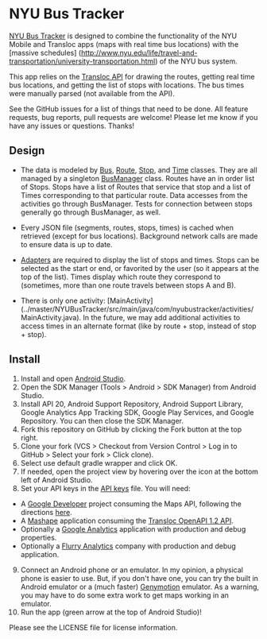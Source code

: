 NYU Bus Tracker
===============

[NYU Bus Tracker](http://www.nyubustracker.com/) is designed to combine the functionality of the NYU
Mobile and Transloc apps (maps with real time bus locations) with the [massive schedules]
(http://www.nyu.edu/life/travel-and-transportation/university-transportation.html) of the NYU bus
system.

This app relies on the [Transloc API](http://www.api.transloc.com) for drawing the routes, getting 
real time bus locations, and getting the list of stops with locations. The bus times were manually 
parsed (not available from the API).

See the GitHub issues for a list of things that need to be done. All feature requests, bug reports,
pull requests are welcome! Please let me know if you have any issues or questions. Thanks!

Design
------
* The data is modeled by
[Bus](../master/NYUBusTracker/src/main/java/com/nyubustracker/models/Bus.java),
[Route](../master/NYUBusTracker/src/main/java/com/nyubustracker/models/Route.java),
[Stop](../master/NYUBusTracker/src/main/java/com/nyubustracker/models/Stop.java), and
[Time](../master/NYUBusTracker/src/main/java/com/nyubustracker/models/Time.java)
classes. They are all managed by a singleton
[BusManager](../master/NYUBusTracker/src/main/java/com/nyubustracker/helpers/BusManager.java)
class. Routes have an in order list of Stops. Stops have a list of Routes that service that stop and
a list of Times corresponding to that particular route. Data accesses from the activities go through
BusManager. Tests for connection between stops generally go through BusManager, as well.

* Every JSON file (segments, routes, stops, times) is cached when retrieved (except for bus
locations). Background network calls are made to ensure data is up to date.

* [Adapters](../../tree/master/NYUBusTracker/src/main/java/com/nyubustracker/adapters)
are required to display the list of stops and times. Stops can be selected as the start or end, or
favorited by the user (so it appears at the top of the list). Times display which route they
correspond to (sometimes, more than one route travels between stops A and B).

* There is only one activity: [MainActivity]
(../master/NYUBusTracker/src/main/java/com/nyubustracker/activities/MainActivity.java).
In the future, we may add additional activities to access times in an alternate format (like by
route + stop, instead of stop + stop).

Install
-------
1. Install and open [Android Studio](https://developer.android.com/sdk/installing/studio.html).
2. Open the SDK Manager (Tools > Android > SDK Manager) from Android Studio.
3. Install API 20, Android Support Repository, Android Support Library, 
Google Analytics App Tracking SDK, Google Play Services, and Google Repository. You can then close 
the SDK Manager.
4. Fork this repository on GitHub by clicking the Fork button at the top right.
5. Clone your fork (VCS > Checkout from Version Control > Log in to GitHub > Select your fork > 
Click clone).
6. Select use default gradle wrapper and click OK.
7. If needed, open the project view by hovering over the icon at the bottom left of Android Studio.
8. Set your API keys in the 
[API keys](../master/NYUBusTracker/src/main/res/values/api-keys.xml) file. You will need:
  * A [Google Developer](https://console.developers.google.com) project consuming the Maps API,
  following the directions 
  [here](https://developers.google.com/maps/documentation/android/start#get_an_android_certificate_and_the_google_maps_api_key).
  * A [Mashape](https://www.mashape.com) application consuming the 
  [Transloc OpenAPI 1.2 API](https://www.mashape.com/transloc/openapi-1-2).
  * Optionally a [Google Analytics](http://www.google.com/analytics/) application with production 
  and debug properties.
  * Optionally a [Flurry Analytics](http://www.flurry.com/) company with production and debug 
  application.
9. Connect an Android phone or an emulator. In my opinion, a physical phone is easier to use. But,
if you don't have one, you can try the built in Android emulator or a (much faster) 
[Genymotion](http://www.genymotion.com/) emulator. As a warning, you may have to do some extra work 
to get maps working in an emulator.
10. Run the app (green arrow at the top of Android Studio)!

Please see the LICENSE file for license information.